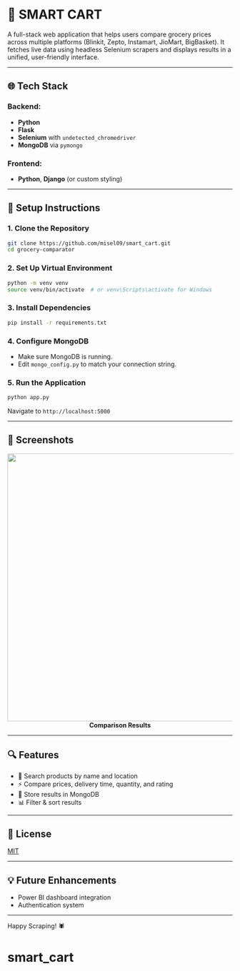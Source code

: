 # 🛒 SMART CART

A full-stack web application that helps users compare grocery prices across multiple platforms (Blinkit, Zepto, Instamart, JioMart, BigBasket). It fetches live data using headless Selenium scrapers and displays results in a unified, user-friendly interface.

---

## 🌐 Tech Stack

### Backend:

* **Python**
* **Flask**
* **Selenium** with `undetected_chromedriver`
* **MongoDB** via `pymongo`

### Frontend:

* **Python**, **Django** (or custom styling)

---

## 🔧 Setup Instructions

### 1. Clone the Repository

```bash
git clone https://github.com/misel09/smart_cart.git
cd grocery-comparator
```

### 2. Set Up Virtual Environment

```bash
python -m venv venv
source venv/bin/activate  # or venv\Scripts\activate for Windows
```

### 3. Install Dependencies

```bash
pip install -r requirements.txt
```

### 4. Configure MongoDB

* Make sure MongoDB is running.
* Edit `mongo_config.py` to match your connection string.

### 5. Run the Application

```bash
python app.py
```

Navigate to `http://localhost:5000`

---

## 📸 Screenshots
</div>

<div align="center">
  <img src="screenshots/results_page.png" width="600" />
  <br />
  <b>Comparison Results</b>
</div>

---

## 🔍 Features

* 🔎 Search products by name and location
* ⚡ Compare prices, delivery time, quantity, and rating
* 💾 Store results in MongoDB
* 📊 Filter & sort results

---

## 📜 License

[MIT](https://choosealicense.com/licenses/mit/)

---

## 💡 Future Enhancements

* Power BI dashboard integration
* Authentication system
  
---

Happy Scraping! 🕷️
# smart_cart
